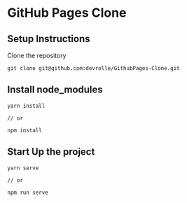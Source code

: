 # GitHub Pages Clone

## Setup Instructions

Clone the repository

```
git clone git@github.com:devrolle/GithubPages-Clone.git
```

## Install node_modules

```
yarn install

// or

npm install
```

## Start Up the project

```
yarn serve

// or

npm run serve
```
